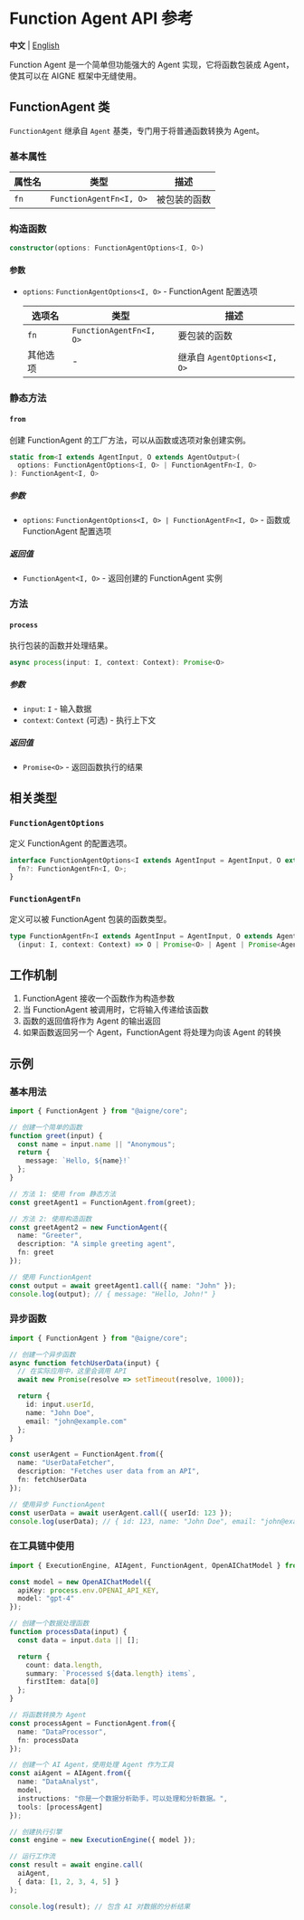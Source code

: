 # Function Agent API 参考

**中文** | [English](./function-agent-api.md)

Function Agent 是一个简单但功能强大的 Agent 实现，它将函数包装成 Agent，使其可以在 AIGNE 框架中无缝使用。

## FunctionAgent 类

`FunctionAgent` 继承自 `Agent` 基类，专门用于将普通函数转换为 Agent。

### 基本属性

| 属性名 | 类型 | 描述 |
|-------|------|------|
| `fn` | `FunctionAgentFn<I, O>` | 被包装的函数 |

### 构造函数

```typescript
constructor(options: FunctionAgentOptions<I, O>)
```

#### 参数

- `options`: `FunctionAgentOptions<I, O>` - FunctionAgent 配置选项

  | 选项名 | 类型 | 描述 |
  |-------|------|------|
  | `fn` | `FunctionAgentFn<I, O>` | 要包装的函数 |
  | 其他选项 | - | 继承自 `AgentOptions<I, O>` |

### 静态方法

#### `from`

创建 FunctionAgent 的工厂方法，可以从函数或选项对象创建实例。

```typescript
static from<I extends AgentInput, O extends AgentOutput>(
  options: FunctionAgentOptions<I, O> | FunctionAgentFn<I, O>
): FunctionAgent<I, O>
```

##### 参数

- `options`: `FunctionAgentOptions<I, O> | FunctionAgentFn<I, O>` - 函数或 FunctionAgent 配置选项

##### 返回值

- `FunctionAgent<I, O>` - 返回创建的 FunctionAgent 实例

### 方法

#### `process`

执行包装的函数并处理结果。

```typescript
async process(input: I, context: Context): Promise<O>
```

##### 参数

- `input`: `I` - 输入数据
- `context`: `Context` (可选) - 执行上下文

##### 返回值

- `Promise<O>` - 返回函数执行的结果

## 相关类型

### `FunctionAgentOptions`

定义 FunctionAgent 的配置选项。

```typescript
interface FunctionAgentOptions<I extends AgentInput = AgentInput, O extends AgentOutput = AgentOutput> extends AgentOptions<I, O> {
  fn?: FunctionAgentFn<I, O>;
}
```

### `FunctionAgentFn`

定义可以被 FunctionAgent 包装的函数类型。

```typescript
type FunctionAgentFn<I extends AgentInput = AgentInput, O extends AgentOutput = AgentOutput> =
  (input: I, context: Context) => O | Promise<O> | Agent | Promise<Agent>;
```

## 工作机制

1. FunctionAgent 接收一个函数作为构造参数
2. 当 FunctionAgent 被调用时，它将输入传递给该函数
3. 函数的返回值将作为 Agent 的输出返回
4. 如果函数返回另一个 Agent，FunctionAgent 将处理为向该 Agent 的转换

## 示例

### 基本用法

```typescript
import { FunctionAgent } from "@aigne/core";

// 创建一个简单的函数
function greet(input) {
  const name = input.name || "Anonymous";
  return {
    message: `Hello, ${name}!`
  };
}

// 方法 1: 使用 from 静态方法
const greetAgent1 = FunctionAgent.from(greet);

// 方法 2: 使用构造函数
const greetAgent2 = new FunctionAgent({
  name: "Greeter",
  description: "A simple greeting agent",
  fn: greet
});

// 使用 FunctionAgent
const output = await greetAgent1.call({ name: "John" });
console.log(output); // { message: "Hello, John!" }
```

### 异步函数

```typescript
import { FunctionAgent } from "@aigne/core";

// 创建一个异步函数
async function fetchUserData(input) {
  // 在实际应用中，这里会调用 API
  await new Promise(resolve => setTimeout(resolve, 1000));

  return {
    id: input.userId,
    name: "John Doe",
    email: "john@example.com"
  };
}

const userAgent = FunctionAgent.from({
  name: "UserDataFetcher",
  description: "Fetches user data from an API",
  fn: fetchUserData
});

// 使用异步 FunctionAgent
const userData = await userAgent.call({ userId: 123 });
console.log(userData); // { id: 123, name: "John Doe", email: "john@example.com" }
```

### 在工具链中使用

```typescript
import { ExecutionEngine, AIAgent, FunctionAgent, OpenAIChatModel } from "@aigne/core";

const model = new OpenAIChatModel({
  apiKey: process.env.OPENAI_API_KEY,
  model: "gpt-4"
});

// 创建一个数据处理函数
function processData(input) {
  const data = input.data || [];

  return {
    count: data.length,
    summary: `Processed ${data.length} items`,
    firstItem: data[0]
  };
}

// 将函数转换为 Agent
const processAgent = FunctionAgent.from({
  name: "DataProcessor",
  fn: processData
});

// 创建一个 AI Agent，使用处理 Agent 作为工具
const aiAgent = AIAgent.from({
  name: "DataAnalyst",
  model,
  instructions: "你是一个数据分析助手，可以处理和分析数据。",
  tools: [processAgent]
});

// 创建执行引擎
const engine = new ExecutionEngine({ model });

// 运行工作流
const result = await engine.call(
  aiAgent,
  { data: [1, 2, 3, 4, 5] }
);

console.log(result); // 包含 AI 对数据的分析结果
